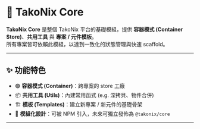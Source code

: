 # 🧩 TakoNix Core

**TakoNix Core** 是整個 TakoNix 平台的基礎模組，提供 **容器模式 (Container Store)**、**共用工具** 與 **專案 / 元件模板**。  
所有專案皆可依賴此模組，以達到一致化的狀態管理與快速 scaffold。

---

## ✨ 功能特色
- 🟢 **容器模式 (Container)**：跨專案的 store 工廠
- 📦 **共用工具 (Utils)**：內建常用函式 (e.g. 深拷貝、物件合併)
- 🏗 **模板 (Templates)**：建立新專案 / 新元件的基礎骨架
- 🔌 **模組化設計**：可被 NPM 引入，未來可獨立發佈為 `@takonix/core`

---

<!-- ## 📦 安裝方式

如果核心已獨立發佈到 npm：
```bash
pnpm add @takonix/core -->
